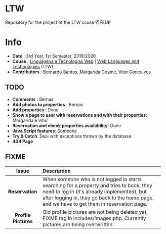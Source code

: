 # LTW

Repository for the project of the LTW couse @FEUP

# Info
 * **Date** : 3rd Year, 1st Semester, 2019/2020
 * **Couse** : [Linguagens e Tecnologias Web](https://sigarra.up.pt/feup/pt/UCURR_GERAL.FICHA_UC_VIEW?pv_ocorrencia_id=436447) | [Web Languages and Technologies](https://sigarra.up.pt/feup/en/UCURR_GERAL.FICHA_UC_VIEW?pv_ocorrencia_id=436447) (LTW)
 * **Contributors** : [Bernardo Santos](https://github.com/bernas670), [Margarida Cosme](https://github.com/margaridacosme), [Vítor Gonçalves](https://github.com/torrinheira)



## TODO
* **Comments** : Bernas
* **Add photos to properties** : Bernas
* **Add properties** : Done
* **Show a page to user with reservations and with their properties**: Margarida e Vitor
* **Reservation and check properties availability**: Done
* **Java Script features**: Someone
* **Try & Catch**: Deal with exceptions thrown by the database
* **404 Page**

## FIXME
|        Issue        | Description                         |
|:-------------------:|:------------------------------------|
|  **Reservation**    | When someone who is not logged in starts searching for a property and tries to book, they need to log in (it's already implemented), but after logging in, they go back to the home page, and we have to get them in reservation page. |
|**Profile Pictures** | Old profile pictures are not being deleted yet, FIXME tag in includes/images.php. Currently pictures are being overwritten. |
